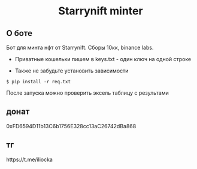 <h1 align="center">Starrynift minter</h1>

<h2>О боте</h2>
Бот для минта нфт от Starrynift. Сборы 10кк, binance labs. </br>

* Приватные кошельки пишем в keys.txt - один ключ на одной строке </br>

* Также не забудьте установить зависимости 

<pre><code>$ pip install -r req.txt</code></pre>

После запуска можно проверить эксель таблицу с результами

<h2>донат</h2> 0xFD6594D11b13C6b1756E328cc13aC26742dBa868
<h2>тг</h2> https://t.me/iliocka
